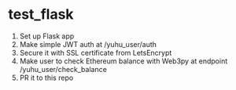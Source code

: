 # test_flask

1. Set up Flask app
2. Make simple JWT auth at /yuhu_user/auth
3. Secure it with SSL certificate from LetsEncrypt
4. Make user to check Ethereum balance with Web3py at endpoint /yuhu_user/check_balance
5. PR it to this repo
